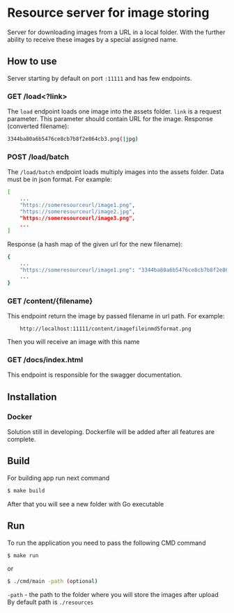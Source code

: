 # Resource server for image storing
Server for downloading images from a URL in a local folder. With the further ability to receive these images by a special assigned name.
## How to use
Server starting by default on port `:11111` and has few endpoints.
### GET /load<?link>
The `load` endpoint loads one image into the assets folder. `link` is a request parameter. This parameter should contain URL for the image.
Response (converted filename):
```sh
3344ba80a6b5476ce8cb7b8f2e864cb3.png(|jpg)
```
### POST /load/batch
The `/load/batch` endpoint loads multiply images into the assets folder. Data must be in json format.
For example:
```sh
[
    ...
    "https://someresourceurl/image1.png",
    "https://someresourceurl/image2.jpg",
    "https://someresourceurl/image3.png",
    ...
]
```
Response (a hash map of the given url for the new filename):
```sh
{
    ...
    "https://someresourceurl/image1.png": "3344ba80a6b5476ce8cb7b8f2e864cb3.png(|jpg)",
    ...
}
```
### GET /content/{filename}
This endpoint return the image by passed filename in url path.
For example:
```
    http://localhost:11111/content/imagefileinmd5format.png
```
Then you will receive an image with this name
### GET /docs/index.html
This endpoint is responsible for the swagger documentation. 
## Installation
### Docker
Solution still in developing. Dockerfile will be added after all features are complete.
## Build
For building app run next command
```sh
$ make build
```
After that you will see a new folder with Go executable
## Run
To run the application you need to pass the following CMD command
```sh
$ make run
```
or
```sh
$ ./cmd/main -path (optional)
```
`-path` - the path to the folder where you will store the images after upload
By default path is `./resources`


